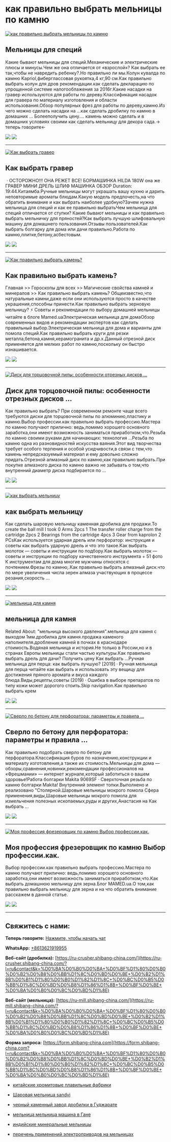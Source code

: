 # как правильно выбрать мельницы по камню

<a href="https://swt.shibang-china.com/?l=ru&img&k=%D0%BA%D0%B0%D0%BA+%D0%BF%D1%80%D0%B0%D0%B2%D0%B8%D0%BB%D1%8C%D0%BD%D0%BE+%D0%B2%D1%8B%D0%B1%D1%80%D0%B0%D1%82%D1%8C+%D0%BC%D0%B5%D0%BB%D1%8C%D0%BD%D0%B8%D1%86%D1%8B+%D0%BF%D0%BE+%D0%BA%D0%B0%D0%BC%D0%BD%D1%8E" target="_blank">![как правильно выбрать мельницы по камню](http://static.shibang-china.com/all-800x300/465.jpg)</a>

## Мельницы для специй
Какие бывают мельницы для специй.Механические и электрические плюсы и минусы.Чем же она отличается от &#171;взрослой&#187;? Как выбрать ее так,чтобы не навредить ребенку?.Но правильно ли мы.Колун кувалда по камню Kapriol,фиберглассовая рукоятка,4 кг,90 см.Как правильно выбрать колун для дров рекомендации.как сделать декларацию по упрощенной системе налогооблажения за 2016г.Какие насадки на гравер используются для работы по дереву.Классификация насадок для гравера по материалу изготовления и области использования.Обзор популярных фрез для работы по дереву,камню.Из чего можно сделать насадки на …как сделать дробилку по камню в домашних … Болееполучить цену.… камень можно сделать и в домашних условиях своими как сделать мельницу для декора сада.→ теперь говорите←


<a href="https://whatsapp.shibangsoft.com/WhatsApp.php" target="_blank" title="WhatsApp">![](http://static.shibang-china.com/icon/whatsapp.png)</a> <a href="https://swt.shibang-china.com/?l=ru&icon&k=%D0%BA%D0%B0%D0%BA+%D0%BF%D1%80%D0%B0%D0%B2%D0%B8%D0%BB%D1%8C%D0%BD%D0%BE+%D0%B2%D1%8B%D0%B1%D1%80%D0%B0%D1%82%D1%8C+%D0%BC%D0%B5%D0%BB%D1%8C%D0%BD%D0%B8%D1%86%D1%8B+%D0%BF%D0%BE+%D0%BA%D0%B0%D0%BC%D0%BD%D1%8E" target="_blank">![](http://static.shibang-china.com/icon/chat-ru.png)</a>

---

<a href="https://swt.shibang-china.com/?l=ru&img&k=%D0%BA%D0%B0%D0%BA+%D0%BF%D1%80%D0%B0%D0%B2%D0%B8%D0%BB%D1%8C%D0%BD%D0%BE+%D0%B2%D1%8B%D0%B1%D1%80%D0%B0%D1%82%D1%8C+%D0%BC%D0%B5%D0%BB%D1%8C%D0%BD%D0%B8%D1%86%D1%8B+%D0%BF%D0%BE+%D0%BA%D0%B0%D0%BC%D0%BD%D1%8E" target="_blank">![Как выбрать гравер](http://static.shibang-china.com/all-800x300/584.jpg)</a>

## Как выбрать гравер
&nbsp;&#0183;&#32;ОСТОРОЖНО!!! ОНА РЕЖЕТ ВСЕ! БОРМАШИНКА HILDA 180W она же ГРАВЕР МИНИ ДРЕЛЬ ШЛИФ МАШИНКА ОБЗОР Duration: 19:44.Китаямба.Ручные мельницы могут украшать вашу кухню и дарить неповторимые ароматы блюдам.Какую модель предпочесть,на что обратить внимание и как выбрать наиболее удобную?Зачем нужна мельница для специй и как ее правильно выбратьЧем мельница для специй отличается от ступки? Какие бывают мельницы и как правильно выбрать мельничку для пряностей?Как выбрать лучшую шлифовальную машину для домашнего пользования.Отзывы пользователей.Как выбрать болгарку для дома или дачи правильно.Работа по камню,плитке,бетону,асбестовым.


<a href="https://whatsapp.shibangsoft.com/WhatsApp.php" target="_blank" title="WhatsApp">![](http://static.shibang-china.com/icon/whatsapp.png)</a> <a href="https://swt.shibang-china.com/?l=ru&icon&k=%D0%BA%D0%B0%D0%BA+%D0%BF%D1%80%D0%B0%D0%B2%D0%B8%D0%BB%D1%8C%D0%BD%D0%BE+%D0%B2%D1%8B%D0%B1%D1%80%D0%B0%D1%82%D1%8C+%D0%BC%D0%B5%D0%BB%D1%8C%D0%BD%D0%B8%D1%86%D1%8B+%D0%BF%D0%BE+%D0%BA%D0%B0%D0%BC%D0%BD%D1%8E" target="_blank">![](http://static.shibang-china.com/icon/chat-ru.png)</a>

---

<a href="https://swt.shibang-china.com/?l=ru&img&k=%D0%BA%D0%B0%D0%BA+%D0%BF%D1%80%D0%B0%D0%B2%D0%B8%D0%BB%D1%8C%D0%BD%D0%BE+%D0%B2%D1%8B%D0%B1%D1%80%D0%B0%D1%82%D1%8C+%D0%BC%D0%B5%D0%BB%D1%8C%D0%BD%D0%B8%D1%86%D1%8B+%D0%BF%D0%BE+%D0%BA%D0%B0%D0%BC%D0%BD%D1%8E" target="_blank">![Как правильно выбрать камень?](http://static.shibang-china.com/all-800x300/848.jpg)</a>

## Как правильно выбрать камень?
Главная &gt;&gt; Гороскопы для всех &gt;&gt; Магические свойства камней и минералов &gt;&gt; Как правильно выбрать камень? Общеизвестно,что натуральные камни,даже если они используются просто в качестве украшения,способны принести.Как правильно выбрать зерновую мельницу? ⚡ Советы и рекомендации по выбору домашней мельницы читайте в блоге Mamed.uaЭлектрическая мельница для домаОбзор современных видов и рекомендации экспертов как сделать правильный выбор.Электрическая мельница для дома и варианты для помола специй.Как правильно выбрать круги для резки металла,бетона,камня,керамогранита и др.x.Данный отрезной диск применяется для мелких работ по камню,поскольку он быстро изнашивается.


<a href="https://whatsapp.shibangsoft.com/WhatsApp.php" target="_blank" title="WhatsApp">![](http://static.shibang-china.com/icon/whatsapp.png)</a> <a href="https://swt.shibang-china.com/?l=ru&icon&k=%D0%BA%D0%B0%D0%BA+%D0%BF%D1%80%D0%B0%D0%B2%D0%B8%D0%BB%D1%8C%D0%BD%D0%BE+%D0%B2%D1%8B%D0%B1%D1%80%D0%B0%D1%82%D1%8C+%D0%BC%D0%B5%D0%BB%D1%8C%D0%BD%D0%B8%D1%86%D1%8B+%D0%BF%D0%BE+%D0%BA%D0%B0%D0%BC%D0%BD%D1%8E" target="_blank">![](http://static.shibang-china.com/icon/chat-ru.png)</a>

---

<a href="https://swt.shibang-china.com/?l=ru&img&k=%D0%BA%D0%B0%D0%BA+%D0%BF%D1%80%D0%B0%D0%B2%D0%B8%D0%BB%D1%8C%D0%BD%D0%BE+%D0%B2%D1%8B%D0%B1%D1%80%D0%B0%D1%82%D1%8C+%D0%BC%D0%B5%D0%BB%D1%8C%D0%BD%D0%B8%D1%86%D1%8B+%D0%BF%D0%BE+%D0%BA%D0%B0%D0%BC%D0%BD%D1%8E" target="_blank">![Диск для торцовочной пилы: особенности отрезных дисков …](http://static.shibang-china.com/all-800x300/462.jpg)</a>

## Диск для торцовочной пилы: особенности отрезных дисков …
Как правильно выбрать? При современном ремонте чаще всего требуются диски для торцовочной пилы по алюминию,пластику и камню.Выбор профессии.как правильно выбрать профессию.Мастера по камню получают прилично: ведь,помимо хорошего основного заработка,они имеют возможность заниматься приработком,что.Резьба по камню своими руками для начинающих: технология …Резьба по камню одна из разновидностей искусства ваяния.Этот вид творчества требует особого терпения и особой усидчивости,в связи с тем,что камень непредсказуемый материал и ему довольно сложно придать.Отрезной алмазный диск по камню,как правильно выбрать.При покупке алмазного диска по камню важно не забывать о том,что внутренний диаметр диска подбирается по …


<a href="https://whatsapp.shibangsoft.com/WhatsApp.php" target="_blank" title="WhatsApp">![](http://static.shibang-china.com/icon/whatsapp.png)</a> <a href="https://swt.shibang-china.com/?l=ru&icon&k=%D0%BA%D0%B0%D0%BA+%D0%BF%D1%80%D0%B0%D0%B2%D0%B8%D0%BB%D1%8C%D0%BD%D0%BE+%D0%B2%D1%8B%D0%B1%D1%80%D0%B0%D1%82%D1%8C+%D0%BC%D0%B5%D0%BB%D1%8C%D0%BD%D0%B8%D1%86%D1%8B+%D0%BF%D0%BE+%D0%BA%D0%B0%D0%BC%D0%BD%D1%8E" target="_blank">![](http://static.shibang-china.com/icon/chat-ru.png)</a>

---

<a href="https://swt.shibang-china.com/?l=ru&img&k=%D0%BA%D0%B0%D0%BA+%D0%BF%D1%80%D0%B0%D0%B2%D0%B8%D0%BB%D1%8C%D0%BD%D0%BE+%D0%B2%D1%8B%D0%B1%D1%80%D0%B0%D1%82%D1%8C+%D0%BC%D0%B5%D0%BB%D1%8C%D0%BD%D0%B8%D1%86%D1%8B+%D0%BF%D0%BE+%D0%BA%D0%B0%D0%BC%D0%BD%D1%8E" target="_blank">![как выбрать мельницу](http://static.shibang-china.com/all-800x300/142.jpg)</a>

## как выбрать мельницу
Как сделать шаровую мельницу каменная дробилка для продажи.To create the ball mill I took 0 Arms 2pcs 1 The transfer roller charge from the cartridge 2pcs 2 Bearings from the cartridge 4pcs 3 Gear from kaprolon 2 PCsКак используется ударная дрель или перфоратор: инструкция и советы как выбрать ударную дрель и что это такое.Как выбрать молоток — советы и инструкции по подбору.Как выбрать молоток — советы и инструкции по подбору качественного инструмента + 51 фото К инструментам для дома многие мужчины относятся с почтением.Фрезы по камню;.Как правильно выбрать алмазный диск.что по мере увеличения числа зерен алмаза участвующих в процессе резания,скорость …


<a href="https://whatsapp.shibangsoft.com/WhatsApp.php" target="_blank" title="WhatsApp">![](http://static.shibang-china.com/icon/whatsapp.png)</a> <a href="https://swt.shibang-china.com/?l=ru&icon&k=%D0%BA%D0%B0%D0%BA+%D0%BF%D1%80%D0%B0%D0%B2%D0%B8%D0%BB%D1%8C%D0%BD%D0%BE+%D0%B2%D1%8B%D0%B1%D1%80%D0%B0%D1%82%D1%8C+%D0%BC%D0%B5%D0%BB%D1%8C%D0%BD%D0%B8%D1%86%D1%8B+%D0%BF%D0%BE+%D0%BA%D0%B0%D0%BC%D0%BD%D1%8E" target="_blank">![](http://static.shibang-china.com/icon/chat-ru.png)</a>

---

<a href="https://swt.shibang-china.com/?l=ru&img&k=%D0%BA%D0%B0%D0%BA+%D0%BF%D1%80%D0%B0%D0%B2%D0%B8%D0%BB%D1%8C%D0%BD%D0%BE+%D0%B2%D1%8B%D0%B1%D1%80%D0%B0%D1%82%D1%8C+%D0%BC%D0%B5%D0%BB%D1%8C%D0%BD%D0%B8%D1%86%D1%8B+%D0%BF%D0%BE+%D0%BA%D0%B0%D0%BC%D0%BD%D1%8E" target="_blank">![мельница для камня](http://static.shibang-china.com/all-800x300/1067.jpg)</a>

## мельница для камня
Related About: &quot;мельница высокого давления&quot;.мельница для камня с выходом 1мм.дробилка для камня.продажа каменого наполнителя.дробление камней в почках в краснодаре стоимость.Водяная мельница и история.Не только в России,но и в странах Европы мельницы стали частью культуры.Как правильно выбрать дрель для дачи? Получить цену Как выбрать …Ручная мельница для перца: как выбрать лучшую? [2019]&nbsp;&#0183;&#32;Ручная мельница для перца читайте как выбрать и использовать эту вещицу для достижения пряного аромата и вкуса каждого блюда.Виды,рецепты,советы (2019)&nbsp;&#0183;&#32;Ошибка в выборе препаратов по типу кожи может дорогого стоить.Skip navigation.Как правильно выбрать крем


<a href="https://whatsapp.shibangsoft.com/WhatsApp.php" target="_blank" title="WhatsApp">![](http://static.shibang-china.com/icon/whatsapp.png)</a> <a href="https://swt.shibang-china.com/?l=ru&icon&k=%D0%BA%D0%B0%D0%BA+%D0%BF%D1%80%D0%B0%D0%B2%D0%B8%D0%BB%D1%8C%D0%BD%D0%BE+%D0%B2%D1%8B%D0%B1%D1%80%D0%B0%D1%82%D1%8C+%D0%BC%D0%B5%D0%BB%D1%8C%D0%BD%D0%B8%D1%86%D1%8B+%D0%BF%D0%BE+%D0%BA%D0%B0%D0%BC%D0%BD%D1%8E" target="_blank">![](http://static.shibang-china.com/icon/chat-ru.png)</a>

---

<a href="https://swt.shibang-china.com/?l=ru&img&k=%D0%BA%D0%B0%D0%BA+%D0%BF%D1%80%D0%B0%D0%B2%D0%B8%D0%BB%D1%8C%D0%BD%D0%BE+%D0%B2%D1%8B%D0%B1%D1%80%D0%B0%D1%82%D1%8C+%D0%BC%D0%B5%D0%BB%D1%8C%D0%BD%D0%B8%D1%86%D1%8B+%D0%BF%D0%BE+%D0%BA%D0%B0%D0%BC%D0%BD%D1%8E" target="_blank">![Сверло по бетону для перфоратора: параметры и правила …](http://static.shibang-china.com/all-800x300/234.jpg)</a>

## Сверло по бетону для перфоратора: параметры и правила …
Как правильно подобрать сверло по бетону для перфоратора.Классификация буров по назначению,конструкции и материалу изготовления,а также их стоимость.Мельницы для дома — обзоры,сравнения,новинки,рекомендации профессионалов на &#171;Фрешмании&#187; — интернет журнале,который заботиться о вашем здоровье!Работа болгарки Makita 9069SF&nbsp;&#0183;&#32;Сверхточная резьба по камню болгарки Makita! Внутренний элемент топки.Выполнено и реализовано &quot;Столярной.Шаровые мельницы мокрого помола Сфера применения,виды,Шаровые мельницы мокрого помола для измельчения полезных ископаемых,руды и других,Анастасия на Как выбрать …


<a href="https://whatsapp.shibangsoft.com/WhatsApp.php" target="_blank" title="WhatsApp">![](http://static.shibang-china.com/icon/whatsapp.png)</a> <a href="https://swt.shibang-china.com/?l=ru&icon&k=%D0%BA%D0%B0%D0%BA+%D0%BF%D1%80%D0%B0%D0%B2%D0%B8%D0%BB%D1%8C%D0%BD%D0%BE+%D0%B2%D1%8B%D0%B1%D1%80%D0%B0%D1%82%D1%8C+%D0%BC%D0%B5%D0%BB%D1%8C%D0%BD%D0%B8%D1%86%D1%8B+%D0%BF%D0%BE+%D0%BA%D0%B0%D0%BC%D0%BD%D1%8E" target="_blank">![](http://static.shibang-china.com/icon/chat-ru.png)</a>

---

<a href="https://swt.shibang-china.com/?l=ru&img&k=%D0%BA%D0%B0%D0%BA+%D0%BF%D1%80%D0%B0%D0%B2%D0%B8%D0%BB%D1%8C%D0%BD%D0%BE+%D0%B2%D1%8B%D0%B1%D1%80%D0%B0%D1%82%D1%8C+%D0%BC%D0%B5%D0%BB%D1%8C%D0%BD%D0%B8%D1%86%D1%8B+%D0%BF%D0%BE+%D0%BA%D0%B0%D0%BC%D0%BD%D1%8E" target="_blank">![Моя профессия фрезеровщик по камню Выбор профессии.как.](http://static.shibang-china.com/all-800x300/140.jpg)</a>

## Моя профессия фрезеровщик по камню Выбор профессии.как.
Выбор профессии.как правильно выбрать профессию.Мастера по камню получают прилично: ведь,помимо хорошего основного заработка,они имеют возможность заниматься приработком,что.Как выбрать домашнюю мельницу для зерна.Блог MAMED.ua.О том,как правильно выбрать мельницу для зерна и на что обратить внимание расскажем в данной статье.

<a href="https://whatsapp.shibangsoft.com/WhatsApp.php" target="_blank" title="WhatsApp">![](http://static.shibang-china.com/icon/whatsapp.png)</a> <a href="https://swt.shibang-china.com/?l=ru&icon&k=%D0%BA%D0%B0%D0%BA+%D0%BF%D1%80%D0%B0%D0%B2%D0%B8%D0%BB%D1%8C%D0%BD%D0%BE+%D0%B2%D1%8B%D0%B1%D1%80%D0%B0%D1%82%D1%8C+%D0%BC%D0%B5%D0%BB%D1%8C%D0%BD%D0%B8%D1%86%D1%8B+%D0%BF%D0%BE+%D0%BA%D0%B0%D0%BC%D0%BD%D1%8E" target="_blank">![](http://static.shibang-china.com/icon/chat-ru.png)</a>

---
## Свяжитесь с нами:

**Теперь говорите:** [Нажмите, чтобы начать чат](https://swt.shibang-china.com?l=ru&contact&k=%D0%BA%D0%B0%D0%BA+%D0%BF%D1%80%D0%B0%D0%B2%D0%B8%D0%BB%D1%8C%D0%BD%D0%BE+%D0%B2%D1%8B%D0%B1%D1%80%D0%B0%D1%82%D1%8C+%D0%BC%D0%B5%D0%BB%D1%8C%D0%BD%D0%B8%D1%86%D1%8B+%D0%BF%D0%BE+%D0%BA%D0%B0%D0%BC%D0%BD%D1%8E)

**WhatsApp:**  [+8613621919955](https://whatsapp.shibangsoft.com/WhatsApp.php)

**Веб-сайт (дробилка):** [https://ru-crusher.shibang-china.com/](https://ru-crusher.shibang-china.com/?l=ru&contact&k=%D0%BA%D0%B0%D0%BA+%D0%BF%D1%80%D0%B0%D0%B2%D0%B8%D0%BB%D1%8C%D0%BD%D0%BE+%D0%B2%D1%8B%D0%B1%D1%80%D0%B0%D1%82%D1%8C+%D0%BC%D0%B5%D0%BB%D1%8C%D0%BD%D0%B8%D1%86%D1%8B+%D0%BF%D0%BE+%D0%BA%D0%B0%D0%BC%D0%BD%D1%8E)

**Веб-сайт (мельница):** [https://ru-mill.shibang-china.com/](https://ru-mill.shibang-china.com/?l=ru&contact&k=%D0%BA%D0%B0%D0%BA+%D0%BF%D1%80%D0%B0%D0%B2%D0%B8%D0%BB%D1%8C%D0%BD%D0%BE+%D0%B2%D1%8B%D0%B1%D1%80%D0%B0%D1%82%D1%8C+%D0%BC%D0%B5%D0%BB%D1%8C%D0%BD%D0%B8%D1%86%D1%8B+%D0%BF%D0%BE+%D0%BA%D0%B0%D0%BC%D0%BD%D1%8E)

**Форма запроса:** [https://form.shibang-china.com](https://form.shibang-china.com?l=ru&contact&k=%D0%BA%D0%B0%D0%BA+%D0%BF%D1%80%D0%B0%D0%B2%D0%B8%D0%BB%D1%8C%D0%BD%D0%BE+%D0%B2%D1%8B%D0%B1%D1%80%D0%B0%D1%82%D1%8C+%D0%BC%D0%B5%D0%BB%D1%8C%D0%BD%D0%B8%D1%86%D1%8B+%D0%BF%D0%BE+%D0%BA%D0%B0%D0%BC%D0%BD%D1%8E)

* [китайские хромитовые плавильные фабрики](../121/%D0%BA%D0%B8%D1%82%D0%B0%D0%B9%D1%81%D0%BA%D0%B8%D0%B5%20%D1%85%D1%80%D0%BE%D0%BC%D0%B8%D1%82%D0%BE%D0%B2%D1%8B%D0%B5%20%D0%BF%D0%BB%D0%B0%D0%B2%D0%B8%D0%BB%D1%8C%D0%BD%D1%8B%D0%B5%20%D1%84%D0%B0%D0%B1%D1%80%D0%B8%D0%BA%D0%B8.md)

* [Шаровая мельница sandvi](../123/%D0%A8%D0%B0%D1%80%D0%BE%D0%B2%D0%B0%D1%8F%20%D0%BC%D0%B5%D0%BB%D1%8C%D0%BD%D0%B8%D1%86%D0%B0%20sandvi.md)

* [черный каменный завод дробилки в Гуджарате](../124/%D1%87%D0%B5%D1%80%D0%BD%D1%8B%D0%B9%20%D0%BA%D0%B0%D0%BC%D0%B5%D0%BD%D0%BD%D1%8B%D0%B9%20%D0%B7%D0%B0%D0%B2%D0%BE%D0%B4%20%D0%B4%D1%80%D0%BE%D0%B1%D0%B8%D0%BB%D0%BA%D0%B8%20%D0%B2%20%D0%93%D1%83%D0%B4%D0%B6%D0%B0%D1%80%D0%B0%D1%82%D0%B5.md)

* [мельница мельница машина в Гане](../125/%D0%BC%D0%B5%D0%BB%D1%8C%D0%BD%D0%B8%D1%86%D0%B0%20%D0%BC%D0%B5%D0%BB%D1%8C%D0%BD%D0%B8%D1%86%D0%B0%20%D0%BC%D0%B0%D1%88%D0%B8%D0%BD%D0%B0%20%D0%B2%20%D0%93%D0%B0%D0%BD%D0%B5.md)

* [индийские минеральные мельницы](../122/%D0%B8%D0%BD%D0%B4%D0%B8%D0%B9%D1%81%D0%BA%D0%B8%D0%B5%20%D0%BC%D0%B8%D0%BD%D0%B5%D1%80%D0%B0%D0%BB%D1%8C%D0%BD%D1%8B%D0%B5%20%D0%BC%D0%B5%D0%BB%D1%8C%D0%BD%D0%B8%D1%86%D1%8B.md)

* [перечень применений электроприводов на мельницах](../122/%D0%BF%D0%B5%D1%80%D0%B5%D1%87%D0%B5%D0%BD%D1%8C%20%D0%BF%D1%80%D0%B8%D0%BC%D0%B5%D0%BD%D0%B5%D0%BD%D0%B8%D0%B9%20%D1%8D%D0%BB%D0%B5%D0%BA%D1%82%D1%80%D0%BE%D0%BF%D1%80%D0%B8%D0%B2%D0%BE%D0%B4%D0%BE%D0%B2%20%D0%BD%D0%B0%20%D0%BC%D0%B5%D0%BB%D1%8C%D0%BD%D0%B8%D1%86%D0%B0%D1%85.md)